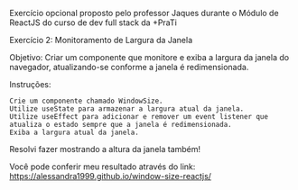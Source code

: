 Exercício opcional proposto pelo professor Jaques durante o Módulo de ReactJS do curso de dev full stack da +PraTi

Exercício 2: Monitoramento de Largura da Janela

Objetivo: Criar um componente que monitore e exiba a largura da janela do navegador, atualizando-se conforme a janela é redimensionada.

Instruções:

    Crie um componente chamado WindowSize.
    Utilize useState para armazenar a largura atual da janela.
    Utilize useEffect para adicionar e remover um event listener que atualiza o estado sempre que a janela é redimensionada.
    Exiba a largura atual da janela.

Resolvi fazer mostrando a altura da janela também!
    
  Você pode conferir meu resultado através do link: https://alessandra1999.github.io/window-size-reactjs/
